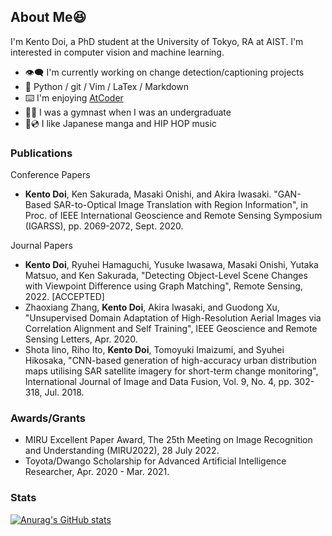 ## About Me😆

I'm Kento Doi, a PhD student at the University of Tokyo, RA at AIST. I'm interested in computer vision and machine learning.

- 👁‍🗨 I'm currently working on change detection/captioning projects
- 🥺 Python / git / Vim / LaTex / Markdown
- ⌨️ I'm enjoying [AtCoder](https://atcoder.jp/users/doiken)
- 🤸‍♂️ I was a gymnast when I was an undergraduate
- 📕💿 I like Japanese manga and HIP HOP music

### Publications

Conference Papers

- **Kento Doi**, Ken Sakurada, Masaki Onishi, and Akira Iwasaki. "GAN-Based SAR-to-Optical Image Translation with Region Information", in Proc. of IEEE International Geoscience and Remote Sensing Symposium (IGARSS), pp. 2069-2072, Sept. 2020.

Journal Papers

- **Kento Doi**, Ryuhei Hamaguchi, Yusuke Iwasawa, Masaki Onishi, Yutaka Matsuo, and Ken Sakurada, "Detecting Object-Level Scene Changes with Viewpoint Difference using Graph Matching", Remote Sensing, 2022. [ACCEPTED]
- Zhaoxiang Zhang, **Kento Doi**, Akira Iwasaki, and Guodong Xu, "Unsupervised Domain Adaptation of High-Resolution Aerial Images via Correlation Alignment and Self Training",  IEEE Geoscience and Remote Sensing Letters, Apr. 2020.
- Shota Iino, Riho Ito, **Kento Doi**, Tomoyuki Imaizumi, and Syuhei Hikosaka, "CNN-based generation of high-accuracy urban distribution maps utilising SAR satellite imagery for short-term change monitoring", International Journal of Image and Data Fusion, Vol. 9, No. 4, pp. 302-318, Jul. 2018.

### Awards/Grants

- MIRU Excellent Paper Award, The 25th Meeting on Image Recognition and Understanding (MIRU2022), 28 July 2022.
- Toyota/Dwango Scholarship for Advanced Artificial Intelligence Researcher, Apr. 2020 - Mar. 2021.

### Stats

[![Anurag's GitHub stats](https://github-readme-stats.vercel.app/api?username=doiken23)](https://github.com/anuraghazra/github-readme-stats)
